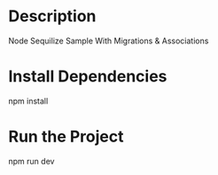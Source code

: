 # Description
Node Sequilize Sample With 
Migrations & Associations

# Install Dependencies
npm install

# Run the Project
npm run dev